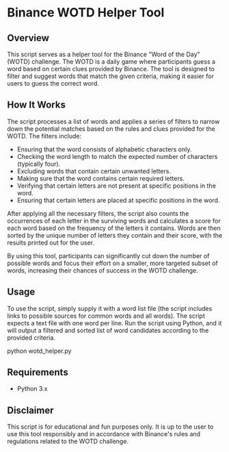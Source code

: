 # Binance WOTD Helper Tool

## Overview
This script serves as a helper tool for the Binance "Word of the Day" (WOTD) challenge. The WOTD is a daily game where participants guess a word based on certain clues provided by Binance. The tool is designed to filter and suggest words that match the given criteria, making it easier for users to guess the correct word.

## How It Works
The script processes a list of words and applies a series of filters to narrow down the potential matches based on the rules and clues provided for the WOTD. The filters include:

- Ensuring that the word consists of alphabetic characters only.
- Checking the word length to match the expected number of characters (typically four).
- Excluding words that contain certain unwanted letters.
- Making sure that the word contains certain required letters.
- Verifying that certain letters are not present at specific positions in the word.
- Ensuring that certain letters are placed at specific positions in the word.

After applying all the necessary filters, the script also counts the occurrences of each letter in the surviving words and calculates a score for each word based on the frequency of the letters it contains. Words are then sorted by the unique number of letters they contain and their score, with the results printed out for the user.

By using this tool, participants can significantly cut down the number of possible words and focus their effort on a smaller, more targeted subset of words, increasing their chances of success in the WOTD challenge.

## Usage
To use the script, simply supply it with a word list file (the script includes links to possible sources for common words and all words). The script expects a text file with one word per line. Run the script using Python, and it will output a filtered and sorted list of word candidates according to the provided criteria.


python wotd_helper.py



## Requirements
- Python 3.x

## Disclaimer
This script is for educational and fun purposes only. It is up to the user to use this tool responsibly and in accordance with Binance's rules and regulations related to the WOTD challenge.